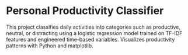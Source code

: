 # Personal Productivity Classifier

This project classifies daily activities into categories such as productive, neutral, or distracting using a logistic regression model trained on TF-IDF features and engineered time-based variables. Visualizes productivity patterns with Python and matplotlib.

